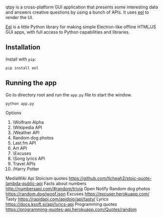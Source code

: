 qtpy is a cross-platform GUI application that presents some interesting data and answers creative questions by using a bunch of APIs. It uses [eel](https://github.com/ChrisKnott/Eel) to render the UI.

[Eel](https://github.com/ChrisKnott/Eel) is a little Python library for making simple Electron-like offline HTML/JS GUI apps, with full access to Python capabilities and libraries.

## Installation

Install with `pip`:
```
pip install eel
```

## Running the app

Go to directory root and run the `app.py` file to start the window.
```
python app.py
```

Options
1. \Wolfram Alpha
2. \Wikipedia API
3. /Weather API
4. Random dog photos
5. Last.fm API
6. Art API
7. \Excuses
8. \Song lyrics API
9. Travel APIs
10. /Harry Potter

MediaWiki Api
Stoicism quotes https://github.com/tlcheah2/stoic-quote-lambda-public-api 
Facts about numbers http://numbersapi.com/#random/trivia
Open Notify
Random dog photos https://random.dog/woof.json
Excuses https://excuser.herokuapp.com/
Tasty https://rapidapi.com/apidojo/api/tasty/
Lyrics https://docs.ksoft.si/api/lyrics-api
Programming quotes https://programming-quotes-api.herokuapp.com/Quotes/random
